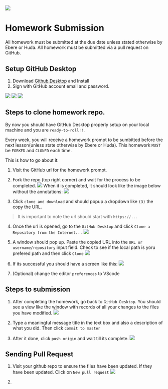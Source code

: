 # ![](https://ga-dash.s3.amazonaws.com/production/assets/logo-9f88ae6c9c3871690e33280fcf557f33.png) 
# Homework Submission

All homework must be submitted at the due date unless stated otherwise by Ebere or Huda. All homework must be submitted via a pull request on GitHub.



## Setup GitHub Desktop
1. Download [Github Desktop](https://desktop.github.com) and Install 
1. Sign with GitHub account email and password.

![](images/2.png)
![](images/3.png)
![](images/4-1.png)


## Steps to clone homework repo.
By now you should have GitHub Desktop properly setup on your local machine and you are `ready-to-roll!!`. 

Every week, you will receive a homework prompt to be sumbitted before the next lesson(unless state otherwise by Ebere or Huda). This homework `MUST` be `FORKED` and `CLONED` each time.

This is how to go about it: 

1. Visit the GitHub url for the homework prompt. 
2. Fork the repo (top right corner) and wait for the process to be completed.
![](images/fork.png)
When it is completed, it should look like the image below without the annotations:
![](images/1.png)

3. Click `clone and download` and should popup a dropdown like `(3)` the copy the URL.
 > It is important to note the url should start with `https://...` 

4. Once the url is opened, go to the `GitHub Desktop` and click `Clone a Repository from the Internet...`
![](images/4.png)

5. A window should pop up. Paste the copied URL into the `URL or username/repository` input field. Check to see if the local path is yoru prefered path and then click `Clone`
![](images/5.png)

6. If its successful you should have a screen like this:
![](images/6.png)

7. (Optional) change the editor `preferences` to VScode 

## Steps to submission
1. After completing the homework, go back to `GitHub Desktop`. You should see a view like the window with records of all your changes to the files you have modified.
![](images/7.png)

2. Type a meaningful message title in the text box and also a description of what you did. Then click `commit to master`

3. After it done, click `push origin` and wait till its complete.
![](images/8.png)

## Sending Pull Request
1. Visit your github repo to ensure the files have been updated. If they have been updated.
Click on `New pull request`
![](images/9.png)

2.